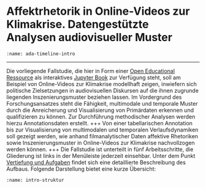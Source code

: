 # Affektrhetorik in Online-Videos zur Klimakrise. Datengestützte Analysen audiovisueller Muster
```{figure} ../Bewegtes-Bild-Fallstudie-1/assets/Ada-Timeline-Intro.png
:name: ada-timeline-intro
```
---
Die vorliegende Fallstudie, die hier in Form einer [Open Educational Ressource](https://open-educational-resources.de/was-ist-oer-3-2/) als interaktives [Jupyter Book](https://jupyterbook.org/en/stable/intro.html) zur Verfügung steht, soll am Beispiel von Online-Videos zur Klimakrise modellhaft zeigen, inwiefern sich politische Zielsetzungen in audiovisuellen Diskursen auf die ihnen zugrunde liegenden Inszenierungsmuster beziehen lassen. 
Im Vordergrund des Forschungsansatzes steht die Fähigkeit, multimodale und temporale Muster durch die Anreicherung und Visualisierung von Primärdaten erkennen und qualifizieren zu können. Zur Durchführung methodischer Analysen werden hierzu Annotationsdaten erstellt.
+++
Von einer tabellarischen Annotation bis zur Visualisierung von multimodalen und temporalen Verlaufsdynamiken soll gezeigt werden, wie anhand filmanalytischer Daten affektive Rhetoriken sowie Inszenierungsmuster in Online-Videos zur Klimakrise nachvollzogen werden können.
+++
Die Fallstudie ist unterteilt in fünf Arbeitsschritte, die Gliederung ist links in der Menüleiste jederzeit einsehbar. Unter dem Punkt [Vertiefung und Aufgaben](#Kapitel_II/Aufbau_der_Übungen) findet sich eine detaillierte Beschreibung des Aufbaus. Folgende Darstellung bietet eine kurze Übersicht:
```{image} ../Bewegtes-Bild-Fallstudie-1/assets/Intro-Struktur.png
:name: intro-struktur
```